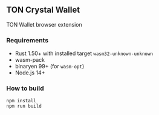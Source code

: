 ## TON Crystal Wallet
TON Wallet browser extension

### Requirements

- Rust 1.50+ with installed target `wasm32-unknown-unknown`
- wasm-pack
- binaryen 99+ (for `wasm-opt`)
- Node.js 14+ 

### How to build

```
npm install
npm run build
```
